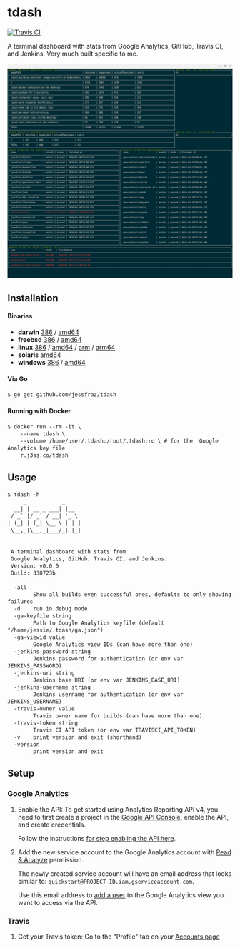 # tdash

[![Travis CI](https://travis-ci.org/jessfraz/tdash.svg?branch=master)](https://travis-ci.org/jessfraz/tdash)

A terminal dashboard with stats from Google Analytics, GitHub, Travis CI, and Jenkins. Very much built specific to me.

![term.png](term.png)

## Installation

#### Binaries

- **darwin** [386](https://github.com/jessfraz/tdash/releases/download/v0.0.0/tdash-darwin-386) / [amd64](https://github.com/jessfraz/tdash/releases/download/v0.0.0/tdash-darwin-amd64)
- **freebsd** [386](https://github.com/jessfraz/tdash/releases/download/v0.0.0/tdash-freebsd-386) / [amd64](https://github.com/jessfraz/tdash/releases/download/v0.0.0/tdash-freebsd-amd64)
- **linux** [386](https://github.com/jessfraz/tdash/releases/download/v0.0.0/tdash-linux-386) / [amd64](https://github.com/jessfraz/tdash/releases/download/v0.0.0/tdash-linux-amd64) / [arm](https://github.com/jessfraz/tdash/releases/download/v0.0.0/tdash-linux-arm) / [arm64](https://github.com/jessfraz/tdash/releases/download/v0.0.0/tdash-linux-arm64)
- **solaris** [amd64](https://github.com/jessfraz/tdash/releases/download/v0.0.0/tdash-solaris-amd64)
- **windows** [386](https://github.com/jessfraz/tdash/releases/download/v0.0.0/tdash-windows-386) / [amd64](https://github.com/jessfraz/tdash/releases/download/v0.0.0/tdash-windows-amd64)

#### Via Go

```bash
$ go get github.com/jessfraz/tdash
```

#### Running with Docker

```console
$ docker run --rm -it \
    --name tdash \
    --volume /home/user/.tdash:/root/.tdash:ro \ # for the  Google Analytics key file
    r.j3ss.co/tdash
```

## Usage

```conosle
$ tdash -h
     _           _
  __| | __ _ ___| |__
 / _` |/ _` / __| '_ \
| (_| | (_| \__ \ | | |
 \__,_|\__,_|___/_| |_|


 A terminal dashboard with stats from
 Google Analytics, GitHub, Travis CI, and Jenkins.
 Version: v0.0.0
 Build: 338723b

  -all
        Show all builds even successful ones, defaults to only showing failures
  -d    run in debug mode
  -ga-keyfile string
        Path to Google Analytics keyfile (default "/home/jessie/.tdash/ga.json")
  -ga-viewid value
        Google Analytics view IDs (can have more than one)
  -jenkins-password string
        Jenkins password for authentication (or env var JENKINS_PASSWORD)
  -jenkins-uri string
        Jenkins base URI (or env var JENKINS_BASE_URI)
  -jenkins-username string
        Jenkins username for authentication (or env var JENKINS_USERNAME)
  -travis-owner value
        Travis owner name for builds (can have more than one)
  -travis-token string
        Travis CI API token (or env var TRAVISCI_API_TOKEN)
  -v    print version and exit (shorthand)
  -version
        print version and exit
```

## Setup

### Google Analytics

1. Enable the API: To get started using Analytics Reporting API v4, you need to 
    first create a project in the 
    [Google API Console](https://console.developers.google.com),
    enable the API, and create credentials.

    Follow the instructions 
    [for step enabling the API here](https://developers.google.com/anaytics/devguides/reporting/core/v4/quickstart/service-java).

2. Add the new service account to the Google Analytics account with 
    [Read & Analyze](https://support.google.com/analytics/answer/2884495) 
    permission.

    The newly created service account will have an email address that looks
    similar to: `quickstart@PROJECT-ID.iam.gserviceaccount.com`.

    Use this email address to 
    [add a user](https://support.google.com/analytics/answer/1009702) to the 
    Google Analytics view you want to access via the API. 

### Travis

1. Get your Travis token: Go to the "Profile" tab on your 
	[Accounts page](https://travis-ci.org/profile)
